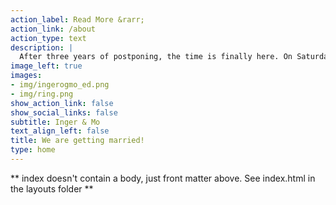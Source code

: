 ```yaml
---
action_label: Read More &rarr;
action_link: /about
action_type: text
description: |
  After three years of postponing, the time is finally here. On Saturday August 13th it is happening, in our garden in Hærland. The celebration will be small and intimate, and hopefully just about manageable for someone with ME. This page is meant for those who would like to give us something to mark the occasion.
image_left: true
images:
- img/ingerogmo_ed.png
- img/ring.png
show_action_link: false
show_social_links: false
subtitle: Inger & Mo
text_align_left: false
title: We are getting married!
type: home
---
```


\*\* index doesn't contain a body, just front matter above. See index.html in the layouts folder \*\*
